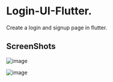# Login-UI-Flutter.

Create a login and signup page in flutter.

## ScreenShots
![image](https://github.com/Daksh-Goel12/Login-UI-Flutter./assets/123328399/5d3c4baa-5f90-46e0-8de8-d75b7e8483dd)

![image](https://github.com/Daksh-Goel12/Login-UI-Flutter./assets/123328399/63654488-cf0f-4573-b8dc-2640d6e8e23c)

